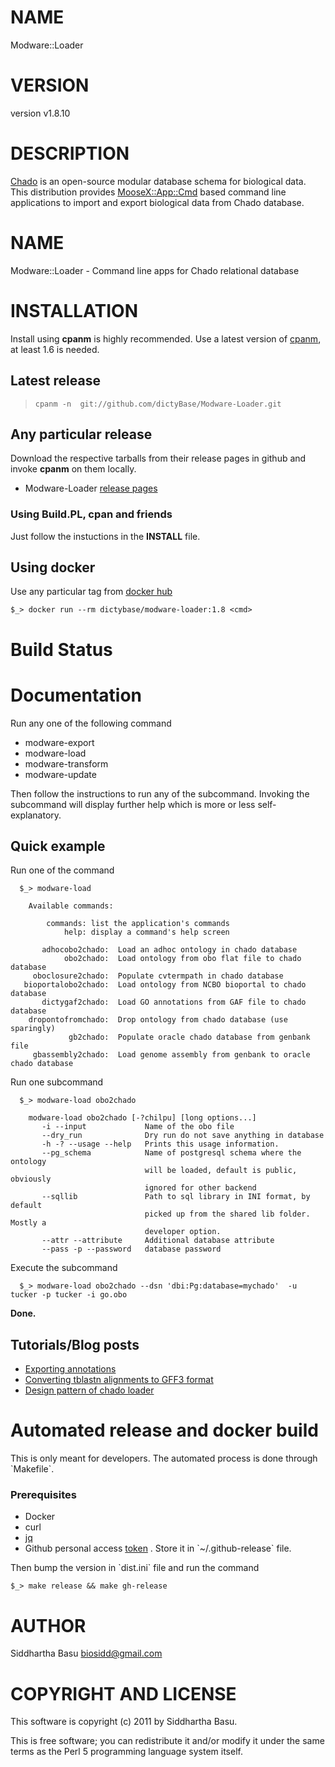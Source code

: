 # NAME

Modware::Loader

# VERSION

version v1.8.10

# DESCRIPTION

[Chado](http://gmod.org/wiki/Introduction_to_Chado) is an open-source modular database
schema for biological data. This distribution provides [MooseX::App::Cmd](https://metacpan.org/pod/MooseX::App::Cmd) based command
line applications to import and export biological data from Chado database.

# NAME

Modware::Loader -  Command line apps for Chado relational database 

# INSTALLATION

Install using **cpanm** is highly recommended.
Use a latest version of [cpanm](https://metacpan.org/module/cpanm), at least 1.6 is needed.

## Latest release 

>     cpanm -n  git://github.com/dictyBase/Modware-Loader.git

## Any particular release

Download the respective tarballs from their release pages in github and invoke **cpanm** on them locally.

- Modware-Loader [release pages](https://github.com/dictyBase/Modware:Loader/releases)

### Using Build.PL,  cpan and friends

Just follow the instuctions in the **INSTALL** file.

## Using docker

Use any particular tag from [docker hub](https://hub.docker.com/r/dictybase/modware-loader/tags)

    $_> docker run --rm dictybase/modware-loader:1.8 <cmd>

# Build Status

# Documentation

Run any one of the following command

- modware-export
- modware-load
- modware-transform
- modware-update

Then follow the instructions to run any of the subcommand. Invoking the subcommand will display further help which is more or less self-explanatory.

## Quick example

Run one of the command

      $_> modware-load 

        Available commands:

            commands: list the application's commands
                help: display a command's help screen

           adhocobo2chado:  Load an adhoc ontology in chado database 
                obo2chado:  Load ontology from obo flat file to chado database
         oboclosure2chado:  Populate cvtermpath in chado database
       bioportalobo2chado:  Load ontology from NCBO bioportal to chado database
           dictygaf2chado:  Load GO annotations from GAF file to chado database
        dropontofromchado:  Drop ontology from chado database (use sparingly)
                 gb2chado:  Populate oracle chado database from genbank file
         gbassembly2chado:  Load genome assembly from genbank to oracle chado database

Run one subcommand

      $_> modware-load obo2chado

        modware-load obo2chado [-?chilpu] [long options...]
           -i --input             Name of the obo file
           --dry_run              Dry run do not save anything in database
           -h -? --usage --help   Prints this usage information.
           --pg_schema            Name of postgresql schema where the ontology
                                  will be loaded, default is public, obviously
                                  ignored for other backend
           --sqllib               Path to sql library in INI format, by default
                                  picked up from the shared lib folder. Mostly a
                                  developer option.
           --attr --attribute     Additional database attribute
           --pass -p --password   database password

Execute the subcommand

      $_> modware-load obo2chado --dsn 'dbi:Pg:database=mychado'  -u tucker -p tucker -i go.obo

**Done.**

## Tutorials/Blog posts

- [Exporting annotations](http://dictybase.github.io/blog/2013/03/06/exporting-discoideum-annotations/)
- [Converting  tblastn alignments to GFF3 format](http://dictybase.github.io/refining-tblastn-protein-alignments/index.html)
- [Design pattern of chado loader](http://dictybase.github.io/blog/2013/09/18/chado-loader-design)

# Automated release and docker build

This is only meant for developers. The automated process is done through \`Makefile\`. 

### Prerequisites

- Docker
- curl
- [jq](https://stedolan.github.io/jq/)
- Github personal access [token](https://github.com/blog/1509-personal-api-tokens) . Store it in \`~/.github-release\` file.

Then bump the version in \`dist.ini\` file and run the command

    $_> make release && make gh-release

# AUTHOR

Siddhartha Basu <biosidd@gmail.com>

# COPYRIGHT AND LICENSE

This software is copyright (c) 2011 by Siddhartha Basu.

This is free software; you can redistribute it and/or modify it under
the same terms as the Perl 5 programming language system itself.
